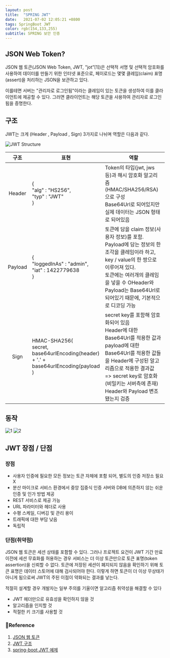 ```yaml
---
layout: post 
title:  "SPRING JWT"
date:   2021-07-02 12:05:21 +0800 
tags: SpringBoot JWT
color: rgb(154,133,255)
subtitle: SPRING 보안 인증
--- 
```


## JSON Web Token?

JSON 웹 토큰(JSON Web Token, JWT, "jot”[1])은 선택적 서명 및 선택적 암호화를 사용하여 데이터를 만들기 위한 인터넷 표준으로, 
페이로드는 몇몇 클레임(claim) 표명(assert)을 처리하는 JSON을 보관하고 있다.

이를테면 서버는 "관리자로 로그인됨"이라는 클레임이 있는 토큰을 생성하여 이를 클라이언트에 제공할 수 있다. 그러면 클라이언트는 해당 토큰을 사용하여 관리자로 로그인됨을 증명한다.

## 구조
JWT는 크게 (Header , Payload , Sign) 3가지로 나뉘며 역할은 다음과 같다.

![JWT Structure](https://media.vlpt.us/images/ayoung0073/post/60e6ead1-620f-4e4f-8cad-f4e8110ee0a4/image.png)


| 구조 | 표현 | 역할 |
|:---:|---|---|
| Header | {<br>"alg" : "HS256",<br> "typ" : "JWT"<br>} | Token의 타입(jwt, jws 등)과 해시 암호화 알고리즘(HMAC/SHA256/RSA)으로 구성<br>Base64Url로 되어있지만 실제 데이터는 JSON 형태로 되어있음 |
| Payload |{<br>"loggedInAs" : "admin",<br>"iat" : 1422779638<br>} |토큰에 담을 claim 정보(사용자 정보)를 포함.<br> Payload에 담는 정보의 한 조각을 클레임이라 하고, key / value의 한 쌍으로 이루어져 있다.<br> 토큰에는 여러개의 클레임을 넣을 수 OHeader와 Payload는 Base64Url로 되어있기 때문에, 기본적으로 디코딩 가능 |
| Sign | HMAC-SHA256(<br>secret,<br>base64urlEncoding(header) + '.' +<br>base64urlEncoding(payload<br>)| secret key를 포함해 암호화되어 있음<br>Header에 대한 Base64Url를 적용한 값과 payload에 대한 Base64Url를 적용한 값들을 Header에 구성된 알고리즘으로 적용한 결과값 => secret key로 암호화 (비밀키는 서버측에 존재)<br>Header와 Payload 변조됐는지 검증 |

## 동작
![1](https://media.vlpt.us/images/ayoung0073/post/7a5b4ece-f295-47ec-bb2f-41a1a39b3574/image.png)
![2](https://media.vlpt.us/images/ayoung0073/post/cdb177a7-5844-49ae-bb3b-455c49958c11/image.png)

## JWT 장점 / 단점

### 장점
* 사용자 인증에 필요한 모든 정보는 토큰 자체에 포함 되어, 별도의 인증 저장소 필요 X
* 분산 마이크로 서비스 환경에서 중앙 집중식 인증 서버와 DB에 의존하지 않는 쉬운 인증 및 인가 방법 제공
* REST 서비스로 제공 가능
* URL 파라미터와 헤더로 사용
* 수평 스케일, 디버깅 및 관리 용이
* 트래픽에 대한 부담 낮음
* 독립적

### 단점(취약점)

JSON 웹 토큰은 세션 상태를 포함할 수 있다. 그러나 프로젝트 요건이 JWT 기간 만료 이전에 세션 무효화를 허용하는 경우 서비스는 더 이상 토큰만으로 토큰 표명(token assertion)을 신뢰할 수 없다.
 토큰에 저장된 세션이 폐지되지 않음을 확인하기 위해 토큰 표명은 데이터 스토어에 대해 검사되어야 한다. 
이렇게 하면 토큰이 더 이상 무상태가 아니게 됨으로써 JWT의 주된 이점이 약화되는 결과를 낳는다.

적절히 설계할 경우 개발자는 일부 주의를 기울이면 알고리즘 취약성을 해결할 수 있다

* JWT 헤더만으로 유효성을 확인하지 않을 것
* 알고리즘을 인지할 것
* 적절한 키 크기를 사용할 것


### 🧾Reference
1. [JSON 웹 토큰](https://ko.wikipedia.org/wiki/JSON_%EC%9B%B9_%ED%86%A0%ED%81%B0)
2. [JWT 구조](https://velog.io/@ayoung0073/springboot-JWT)
3. [spring-boot JWT 예제](https://sup2is.github.io/2020/03/05/spring-security-login-with-jwt.html)
